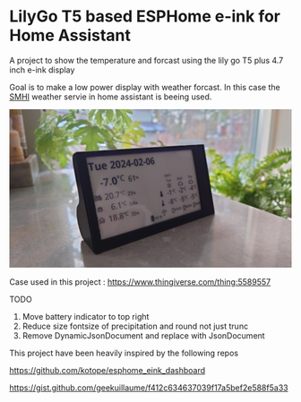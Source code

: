 # LilyGo T5 based ESPHome e-ink for Home Assistant

A project to show the temperature and forcast using the lily go T5 plus 4.7 inch e-ink display

Goal is to make a low power display with weather forcast. In this case the [SMHI](https://www.home-assistant.io/integrations/smhi/) weather servie in home assistant is beeing used. 



![Case image](https://github.com/Greyhouse-Consulting/esphome_eink/blob/main/case.JPG "The case")

Case used in this project : https://www.thingiverse.com/thing:5589557


TODO

1. Move battery indicator to top right
2. Reduce size fontsize of precipitation and round not just trunc
3. Remove DynamicJsonDocument and replace with JsonDocument

This project have been heavily inspired by the following repos

https://github.com/kotope/esphome_eink_dashboard

https://gist.github.com/geekuillaume/f412c634637039f17a5bef2e588f5a33